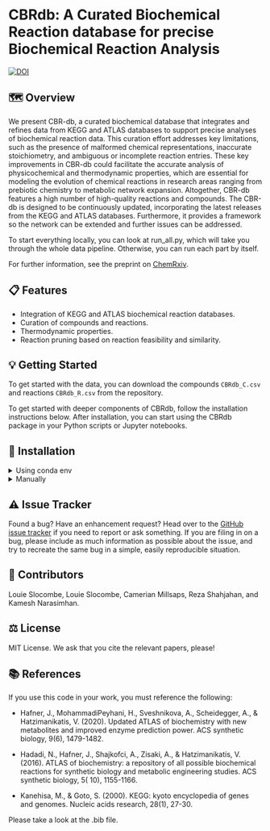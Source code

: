 # CBRdb: A Curated Biochemical Reaction database for precise Biochemical Reaction Analysis

[![DOI](https://zenodo.org/badge/804095458.svg)](https://doi.org/10.5281/zenodo.14948472)

## 🗺️ Overview

We present CBR-db, a curated biochemical database that integrates and refines data from KEGG and ATLAS databases to
support precise analyses of biochemical reaction data. This curation effort addresses key limitations, such as the
presence of malformed chemical representations, inaccurate stoichiometry, and ambiguous or incomplete reaction entries.
These key improvements in CBR-db could facilitate the accurate analysis of physicochemical and thermodynamic properties,
which are essential for modeling the evolution of chemical reactions in research areas ranging from prebiotic chemistry
to metabolic network expansion. Altogether, CBR-db features a high number of high-quality reactions and compounds. The
CBR-db is designed to be continuously updated, incorporating the latest releases from the KEGG and ATLAS databases.
Furthermore, it provides a framework so the network can be extended and further issues can be addressed.

To start everything locally, you can look at run_all.py, which will take you through the whole data pipeline. Otherwise,
you can run each part by itself.

For further information, see the preprint
on [ChemRxiv](https://chemrxiv.org/engage/chemrxiv/article-details/67c28c046dde43c908f7aa37).

## 📋 Features
- Integration of KEGG and ATLAS biochemical reaction databases.
- Curation of compounds and reactions.
- Thermodynamic properties.
- Reaction pruning based on reaction feasibility and similarity.

## 💡 Getting Started
To get started with the data, you can download the compounds `CBRdb_C.csv` and reactions `CBRdb_R.csv` from the repository.

To get started with deeper components of CBRdb, follow the installation instructions below. After installation, you can start using the
CBRdb package in your Python scripts or Jupyter notebooks.

## 🔧 Installation

<details>
<summary>Using conda env</summary>
<br>

Using conda is the recommended way to install the required packages.

```
git clone https://github.com/ELIFE-ASU/CBRdb.git
```

Change into the CBRdb directory.

```
cd CBRdb
```

Create the conda environment.

```
conda env create -f environment.yml
```

Activate the conda environment.

```
conda activate cbrdb
```

Install CBRdb.

```
pip install -e .
```

If you want to install manually, follow the instructions below.
</details>

<details>
<summary>Manually</summary>
<br>

### Fresh environment

It is recommended that you start from a fresh environment to prevent issues.

```
conda create -n cbrdb_env python=3.13
```

Activate the new env.

```
conda activate cbrdb_env
```

Add the conda-forge channel.

```
conda config --env --add channels conda-forge
```

Best to make them strict

```
conda config --set channel_priority true
```

Make sure to upgrade the conda env to force the channel priority.

```
conda update conda --all -y
```

### Install the requirements

```
conda install numpy sympy matplotlib networkx pandas rdkit chempy requests urllib3 chemparse ase pymatgen -y
```

### Optional extras

The main optional extra to install is ORCA and/or MACE. You will need these if you are interested in doing ab initio
chemistry calculations.
For ORCA, head to their downloads [page](https://orcaforum.kofo.mpg.de/app.php/dlext/?view=detail&df_id=251).
For MACE, you will need to make sure you have PyTorch. Head to
the [official PyTorch installation](https://pytorch.org/get-started/locally/) instructions page. An example might look
like:

```
pip3 install torch torchvision --index-url https://download.pytorch.org/whl/cu129
```

Then, proceed to install MACE. When you first run MACE, downloading a model might take a while.

```
pip3 install mace-torch
```

MACE offers a massive speed-up on GPUs but can run on a CPU.
For more thermodynamic calculations, we use equilibrator-api.

```
conda install equilibrator-api
```

### CBR-db install

Then install CBRdb:

```
pip3 install git+https://github.com/ELIFE-ASU/CBRdb.git
```

</details>

## ⚠️ Issue Tracker
Found a bug? Have an enhancement request? Head over to the [GitHub issue
tracker](https://github.com/ELIFE-ASU/CBRdb/issues) if you need to report
or ask something. If you are filing in on a bug, please include as much
information as possible about the issue, and try to recreate the same bug
in a simple, easily reproducible situation.

## 👥 Contributors
Louie Slocombe, Louie Slocombe, Camerian Millsaps, Reza Shahjahan, and Kamesh Narasimhan.

## ⚖️ License
MIT License. We ask that you cite the relevant papers, please!

## 📚 References

If you use this code in your work, you must reference the following:

- Hafner, J., MohammadiPeyhani, H., Sveshnikova, A., Scheidegger, A., & Hatzimanikatis, V. (2020). Updated ATLAS of
  biochemistry with new metabolites and improved enzyme prediction power. ACS synthetic biology, 9(6), 1479-1482.

- Hadadi, N., Hafner, J., Shajkofci, A., Zisaki, A., & Hatzimanikatis, V. (2016). ATLAS of biochemistry: a repository of
  all possible biochemical reactions for synthetic biology and metabolic engineering studies. ACS synthetic biology, 5(
  10), 1155-1166.

- Kanehisa, M., & Goto, S. (2000). KEGG: kyoto encyclopedia of genes and genomes. Nucleic acids research, 28(1), 27-30.

Please take a look at the .bib file.
